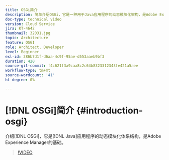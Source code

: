 ```yaml
---
title: OSGi简介
description: 简单介绍OSGi，它是一种用于Java应用程序的动态模块化架构，是Adobe Experience Manager的基础。
doc-type: technical video
version: Cloud Service
jira: KT-4642
thumbnail: 32031.jpg
topic: Architecture
feature: OSGI
role: Architect, Developer
level: Beginner
exl-id: 386b7d1f-d6aa-4c9f-95ae-d553aaeb9bf3
duration: 420
source-git-commit: f4c621f3a9caa8c2c64b8323312343fe421a5aee
workflow-type: tm+mt
source-wordcount: '41'
ht-degree: 0%

---
```


# [!DNL OSGi]简介 {#introduction-osgi}

介绍[!DNL OSGi]，它是[!DNL Java]应用程序的动态模块化体系结构，是Adobe Experience Manager的基础。

>[!VIDEO](https://video.tv.adobe.com/v/32031?quality=12&learn=on)
